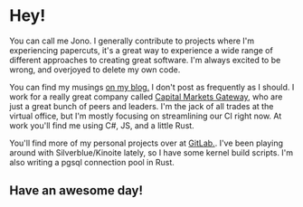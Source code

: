 # Hey!

You can call me Jono. I generally contribute to projects where I'm experiencing papercuts, it's a great way to experience a wide range of different approaches to creating great software. I'm always excited to be wrong, and overjoyed to delete my own code.

You can find my musings [on my blog.](https://dickinson.id/) I don't post as frequently as I should. I work for a really great company called [Capital Markets Gateway](https://cmgx.io/), who are just a great bunch of peers and leaders. I'm the jack of all trades at the virtual office, but I'm mostly focusing on streamlining our CI right now. At work you'll find me using C#, JS, and a little Rust.

You'll find more of my personal projects over at [GitLab.](https://gitlab.com/jcdickinson). I've been playing around with Silverblue/Kinoite lately, so I have some kernel build scripts. I'm also writing a pgsql connection pool in Rust.

## Have an awesome day!
